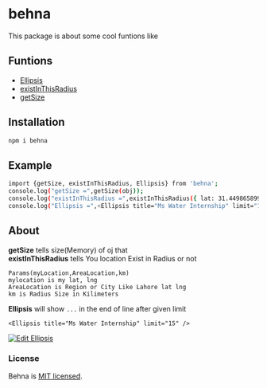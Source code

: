 # behna
This package is about some cool funtions like
## Funtions
-  [Ellipsis](#About)
-  [existInThisRadius](#About)
-  [getSize](#About)

## Installation 
```sh
npm i behna
```
## Example
```sh
import {getSize, existInThisRadius, Ellipsis} from 'behna';
console.log("getSize =",getSize(obj));
console.log("existInThisRadius =",existInThisRadius({ lat: 31.449865899999995, lng: 74.2968439 }, { lat: 31.5204, lng: 74.3587 }, 10));
console.log("Ellipsis =",<Ellipsis title="Ms Water Internship" limit="15" />);
```

## About
**getSize** tells size(Memory) of oj that <br>
**existInThisRadius** tells You location Exist in Radius or not 
```
Params(myLocation,AreaLocation,km)
mylocation is my lat, lng 
AreaLocation is Region or City Like Lahore lat lng
km is Radius Size in Kilimeters 
```
**Ellipsis** will show `...` in the end of line after given limit

```
<Ellipsis title="Ms Water Internship" limit="15" />
```

[![Edit Ellipsis](https://codesandbox.io/static/img/play-codesandbox.svg)](https://codesandbox.io/s/mo94rpy0op?fontsize=14)

### License

Behna is [MIT licensed](./LICENSE).
